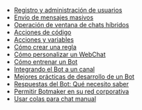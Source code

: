* [Registro y administración de usuarios](registro-y-administracion-de-usuarios.md)
* [Envio de mensajes masivos](envio-de-mansajes-masivos.md)
* [Operación de ventana de chats híbridos](operacion-de-ventana-de-chat-hibrido.md)
* [Acciones de código](acciones-de-codigo.md)
* [Acciones y variables](acciones-y-variables.md)
* [Cómo crear una regla](como-crear-una-regla.md)
* [Cómo personalizar un WebChat](como-personalizar-un-webChat.md)
* [Cómo entrenar un Bot](como-entrenar-el-bot.md)
* [Integrando el Bot a un canal](integrando-el-bot-a-un-canal.md)
* [Mejores prácticas de desarrollo de un Bot](mejores-practicas-en-desarrollo-de-un-bot.md)
* [Respuestas del Bot: Qué necesito saber](respuestas-del-bot-que-necesito-saber.md)
* [Permitir Botmaker en su red corporativa](permitir-botMaker-en-su-red-corporativa.md)
* [Usar colas para chat manual](colas.md)

<!--stackedit_data:
eyJoaXN0b3J5IjpbMTEyNTY5OTczNiwyMTM2OTcwNzYzXX0=
-->
